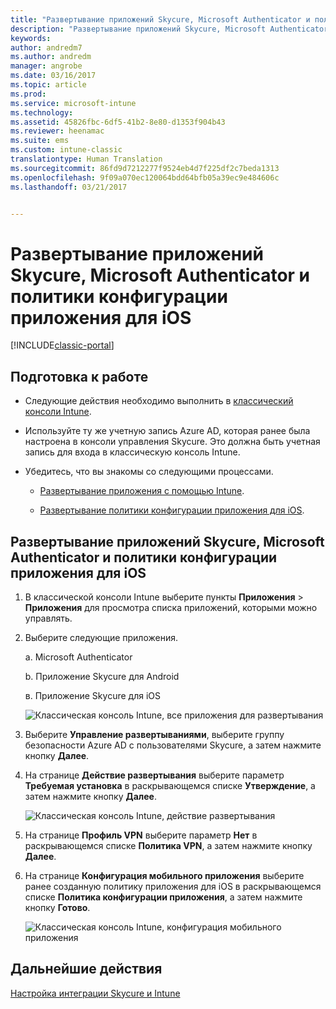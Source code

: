 ```yaml
---
title: "Развертывание приложений Skycure, Microsoft Authenticator и политики конфигурации приложения для iOS | Документы Майкрософт"
description: "Развертывание приложений Skycure, Microsoft Authenticator и политики конфигурации приложения для iOS в классической консоли Intune."
keywords: 
author: andredm7
ms.author: andredm
manager: angrobe
ms.date: 03/16/2017
ms.topic: article
ms.prod: 
ms.service: microsoft-intune
ms.technology: 
ms.assetid: 45826fbc-6df5-41b2-8e80-d1353f904b43
ms.reviewer: heenamac
ms.suite: ems
ms.custom: intune-classic
translationtype: Human Translation
ms.sourcegitcommit: 86fd9d7212277f9524eb4d7f225df2c7beda1313
ms.openlocfilehash: 9f09a070ec120064bdd64bfb05a39ec9e484606c
ms.lasthandoff: 03/21/2017


---
```


# <a name="deploy-skycure-apps-microsoft-authenticator-app-and-ios-app-configuration-policy"></a>Развертывание приложений Skycure, Microsoft Authenticator и политики конфигурации приложения для iOS

[!INCLUDE[classic-portal](../includes/classic-portal.md)]

## <a name="before-you-begin"></a>Подготовка к работе

-   Следующие действия необходимо выполнить в [классический консоли Intune](https://manage.microsoft.com/).

-   Используйте ту же учетную запись Azure AD, которая ранее была настроена в консоли управления Skycure. Это должна быть учетная запись для входа в классическую консоль Intune.

-   Убедитесь, что вы знакомы со следующими процессами.

    -   [Развертывание приложения с помощью Intune](https://docs.microsoft.com/intune/deploy-use/deploy-apps-in-microsoft-intune).

    -   [Развертывание политики конфигурации приложения для iOS](https://docs.microsoft.com/intune/deploy-use/configure-ios-apps-with-mobile-app-configuration-policies-in-microsoft-intune).

## <a name="to-deploy-skycure-apps-microsoft-authenticator-app-and-the-ios-app-configuration-policy"></a>Развертывание приложений Skycure, Microsoft Authenticator и политики конфигурации приложения для iOS

1.  В классической консоли Intune выберите пункты **Приложения** &gt; **Приложения** для просмотра списка приложений, которыми можно управлять.

2.  Выберите следующие приложения.

    а.  Microsoft Authenticator

    b.  Приложение Skycure для Android

    в.  Приложение Skycure для iOS

       ![Классическая консоль Intune, все приложения для развертывания](../media/mtp/skycure-deploy-app-1.png)

3.  Выберите **Управление развертываниями**, выберите группу безопасности Azure AD с пользователями Skycure, а затем нажмите кнопку **Далее**.

4.  На странице **Действие развертывания** выберите параметр **Требуемая установка** в раскрывающемся списке **Утверждение**, а затем нажмите кнопку **Далее**.

    ![Классическая консоль Intune, действие развертывания](../media/mtp/skycure-deploy-app-2.png)

5.  На странице **Профиль VPN** выберите параметр **Нет** в раскрывающемся списке **Политика VPN**, а затем нажмите кнопку **Далее**.

6.  На странице **Конфигурация мобильного приложения** выберите ранее созданную политику приложения для iOS в раскрывающемся списке **Политика конфигурации приложения**, а затем нажмите кнопку **Готово**.

    ![Классическая консоль Intune, конфигурация мобильного приложения](../media/mtp/skycure-deploy-app-3.png)

## <a name="next-steps"></a>Дальнейшие действия

[Настройка интеграции Skycure и Intune](https://docs.microsoft.com/intune/deploy-use/setup-the-skycure-integration-with-Intune)

